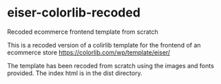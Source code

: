 # eiser-colorlib-recoded
Recoded ecommerce frontend template from scratch

This is a recoded version of a colirlib template for the frontend of an ecommerce store
https://colorlib.com/wp/template/eiser/

The template has been recoded from scratch using the images and fonts provided. The index html is in the dist directory.

